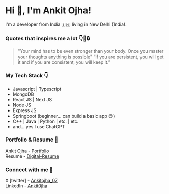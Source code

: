 # Hi 👋, I'm Ankit Ojha! 
I'm a developer from India 🇮🇳, living in New Delhi (India).

### Quotes that inspires me a lot 👇🧠🔒
> "Your mind has to be even stronger than your body. Once you master your thoughts anything is possible"
> “If you are persistent, you will get it and if you are consistent, you will keep it.”

### My Tech Stack 👇
- Javascript | Typescript
- MongoDB
- React JS | Next JS
- Node JS
- Express JS
- Springboot (beginner... can build a basic app 😊)
- C++ | Java | Python | etc. | etc.
- and... yes I use ChatGPT

### Portfolio & Resume 🐼
Ankit Ojha - [Portfolio](https://ankitojha07.github.io/ankitojha-portfolio/)</br>
Resume - [Digital-Resume](https://ankitojha07.github.io/ankit-ojha-digital-resume)

### Connect with me 💭
X [twitter] - [Ankitojha_07](https://x.com/ankitojha_07) </br>
LinkedIn    - [Ankit0jha](https://www.linkedin.com/in/ankit0jha/)

